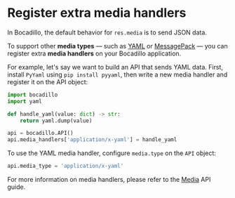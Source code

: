 # Register extra media handlers

In Bocadillo, the default behavior for `res.media` is to send JSON data.

To support other **media types** — such as [YAML] or [MessagePack] — you can register extra **media handlers** on your Bocadillo application.

For example, let's say we want to build an API that sends YAML data. First, install `PyYaml` using `pip install pyyaml`, then write a new media handler and register it on the API object:

```python
import bocadillo
import yaml

def handle_yaml(value: dict) -> str:
    return yaml.dump(value)

api = bocadillo.API()
api.media_handlers['application/x-yaml'] = handle_yaml
```

To use the YAML media handler, configure `media.type` on the `API` object:

```python
api.media_type = 'application/x-yaml'
```

For more information on media handlers, please refer to the [Media](../topics/request-handling/media.md) API guide.

[YAML]: http://yaml.org
[MessagePack]: https://msgpack.org
